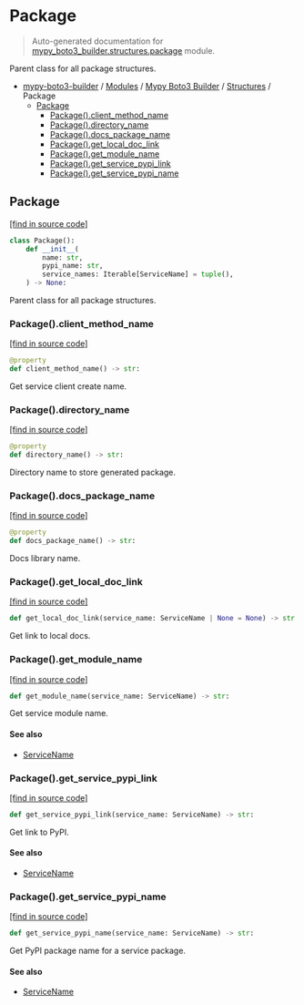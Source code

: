 # Package

> Auto-generated documentation for [mypy_boto3_builder.structures.package](https://github.com/vemel/mypy_boto3_builder/blob/main/mypy_boto3_builder/structures/package.py) module.

Parent class for all package structures.

- [mypy-boto3-builder](../../README.md#mypy_boto3_builder) / [Modules](../../MODULES.md#mypy-boto3-builder-modules) / [Mypy Boto3 Builder](../index.md#mypy-boto3-builder) / [Structures](index.md#structures) / Package
    - [Package](#package)
        - [Package().client_method_name](#packageclient_method_name)
        - [Package().directory_name](#packagedirectory_name)
        - [Package().docs_package_name](#packagedocs_package_name)
        - [Package().get_local_doc_link](#packageget_local_doc_link)
        - [Package().get_module_name](#packageget_module_name)
        - [Package().get_service_pypi_link](#packageget_service_pypi_link)
        - [Package().get_service_pypi_name](#packageget_service_pypi_name)

## Package

[[find in source code]](https://github.com/vemel/mypy_boto3_builder/blob/main/mypy_boto3_builder/structures/package.py#L12)

```python
class Package():
    def __init__(
        name: str,
        pypi_name: str,
        service_names: Iterable[ServiceName] = tuple(),
    ) -> None:
```

Parent class for all package structures.

### Package().client_method_name

[[find in source code]](https://github.com/vemel/mypy_boto3_builder/blob/main/mypy_boto3_builder/structures/package.py#L75)

```python
@property
def client_method_name() -> str:
```

Get service client create name.

### Package().directory_name

[[find in source code]](https://github.com/vemel/mypy_boto3_builder/blob/main/mypy_boto3_builder/structures/package.py#L40)

```python
@property
def directory_name() -> str:
```

Directory name to store generated package.

### Package().docs_package_name

[[find in source code]](https://github.com/vemel/mypy_boto3_builder/blob/main/mypy_boto3_builder/structures/package.py#L31)

```python
@property
def docs_package_name() -> str:
```

Docs library name.

### Package().get_local_doc_link

[[find in source code]](https://github.com/vemel/mypy_boto3_builder/blob/main/mypy_boto3_builder/structures/package.py#L51)

```python
def get_local_doc_link(service_name: ServiceName | None = None) -> str:
```

Get link to local docs.

### Package().get_module_name

[[find in source code]](https://github.com/vemel/mypy_boto3_builder/blob/main/mypy_boto3_builder/structures/package.py#L65)

```python
def get_module_name(service_name: ServiceName) -> str:
```

Get service module name.

#### See also

- [ServiceName](../service_name.md#servicename)

### Package().get_service_pypi_link

[[find in source code]](https://github.com/vemel/mypy_boto3_builder/blob/main/mypy_boto3_builder/structures/package.py#L96)

```python
def get_service_pypi_link(service_name: ServiceName) -> str:
```

Get link to PyPI.

#### See also

- [ServiceName](../service_name.md#servicename)

### Package().get_service_pypi_name

[[find in source code]](https://github.com/vemel/mypy_boto3_builder/blob/main/mypy_boto3_builder/structures/package.py#L86)

```python
def get_service_pypi_name(service_name: ServiceName) -> str:
```

Get PyPI package name for a service package.

#### See also

- [ServiceName](../service_name.md#servicename)

